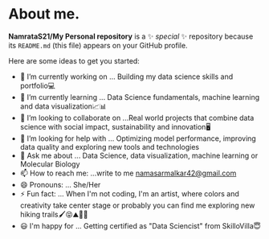 # About me.


**NamrataS21/My Personal repository** is a ✨ _special_ ✨ repository because its `README.md` (this file) appears on your GitHub profile.

Here are some ideas to get you started:

- 🔭 I’m currently working on ... Building my data science skills and portfolio💻
- 🌱 I’m currently learning ... Data Science fundamentals, machine learning and data visualization📈📊
- 👯 I’m looking to collaborate on ...Real world projects that combine data science with social impact, sustainability and innovation🖥
- 🤔 I’m looking for help with ... Optimizing model performance, improving data quality and exploring new tools and technologies
- 💬 Ask me about ... Data Science, data visualization, machine learning or Molecular Biology
- 📫 How to reach me: ...write to me namasarmalkar42@gmail.com
- 😄 Pronouns: ... She/Her
- ⚡ Fun fact: ... When I'm not coding, I'm an artist, where colors and creativity take center stage or probably you can find me exploring new hiking trails🖌😝⛰🧗‍♀️
- 😃 I'm happy for ... Getting certified as "Data Sciencist" from SkilloVilla😇
